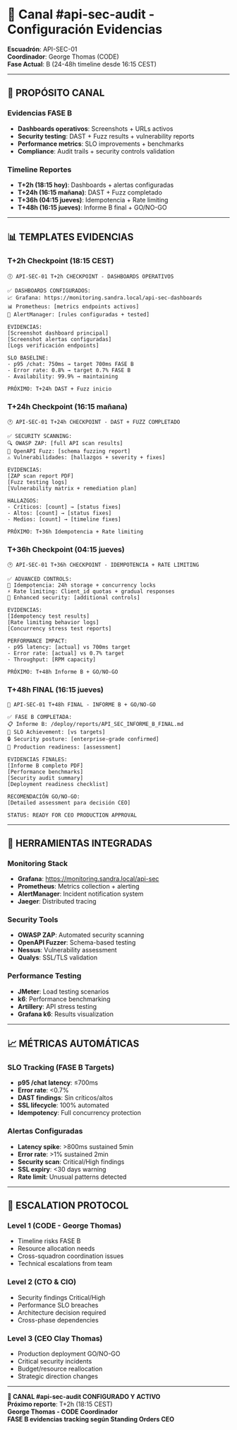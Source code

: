 # 📡 Canal #api-sec-audit - Configuración Evidencias

**Escuadrón**: API-SEC-01  
**Coordinador**: George Thomas (CODE)  
**Fase Actual**: B (24-48h timeline desde 16:15 CEST)

---

## 🎯 PROPÓSITO CANAL

### Evidencias FASE B
- **Dashboards operativos**: Screenshots + URLs activos
- **Security testing**: DAST + Fuzz results + vulnerability reports
- **Performance metrics**: SLO improvements + benchmarks  
- **Compliance**: Audit trails + security controls validation

### Timeline Reportes
- **T+2h (18:15 hoy)**: Dashboards + alertas configuradas
- **T+24h (16:15 mañana)**: DAST + Fuzz completado
- **T+36h (04:15 jueves)**: Idempotencia + Rate limiting
- **T+48h (16:15 jueves)**: Informe B final + GO/NO-GO

---

## 📊 TEMPLATES EVIDENCIAS

### T+2h Checkpoint (18:15 CEST)
```
🕕 API-SEC-01 T+2h CHECKPOINT - DASHBOARDS OPERATIVOS

✅ DASHBOARDS CONFIGURADOS:
📈 Grafana: https://monitoring.sandra.local/api-sec-dashboards
📊 Prometheus: [metrics endpoints activos]
🚨 AlertManager: [rules configuradas + tested]

EVIDENCIAS:
[Screenshot dashboard principal]
[Screenshot alertas configuradas]  
[Logs verificación endpoints]

SLO BASELINE:
- p95 /chat: 750ms → target 700ms FASE B
- Error rate: 0.8% → target 0.7% FASE B  
- Availability: 99.9% → maintaining

PRÓXIMO: T+24h DAST + Fuzz inicio
```

### T+24h Checkpoint (16:15 mañana)
```
🕐 API-SEC-01 T+24h CHECKPOINT - DAST + FUZZ COMPLETADO

✅ SECURITY SCANNING:
🔍 OWASP ZAP: [full API scan results]
🧪 OpenAPI Fuzz: [schema fuzzing report]
⚠️ Vulnerabilidades: [hallazgos + severity + fixes]

EVIDENCIAS:
[ZAP scan report PDF]
[Fuzz testing logs]
[Vulnerability matrix + remediation plan]

HALLAZGOS:
- Críticos: [count] → [status fixes]
- Altos: [count] → [status fixes]
- Medios: [count] → [timeline fixes]

PRÓXIMO: T+36h Idempotencia + Rate limiting
```

### T+36h Checkpoint (04:15 jueves)
```
🕑 API-SEC-01 T+36h CHECKPOINT - IDEMPOTENCIA + RATE LIMITING

✅ ADVANCED CONTROLS:
🔄 Idempotencia: 24h storage + concurrency locks
⚡ Rate limiting: Client_id quotas + gradual responses
🔐 Enhanced security: [additional controls]

EVIDENCIAS:
[Idempotency test results]
[Rate limiting behavior logs]
[Concurrency stress test reports]

PERFORMANCE IMPACT:
- p95 latency: [actual] vs 700ms target
- Error rate: [actual] vs 0.7% target
- Throughput: [RPM capacity] 

PRÓXIMO: T+48h Informe B + GO/NO-GO
```

### T+48h FINAL (16:15 jueves)
```
🏁 API-SEC-01 T+48h FINAL - INFORME B + GO/NO-GO

✅ FASE B COMPLETADA:
📋 Informe B: /deploy/reports/API_SEC_INFORME_B_FINAL.md
🎯 SLO Achievement: [vs targets]
🔒 Security posture: [enterprise-grade confirmed]
🚀 Production readiness: [assessment]

EVIDENCIAS FINALES:
[Informe B completo PDF]
[Performance benchmarks]
[Security audit summary]
[Deployment readiness checklist]

RECOMENDACIÓN GO/NO-GO:
[Detailed assessment para decisión CEO]

STATUS: READY FOR CEO PRODUCTION APPROVAL
```

---

## 🔧 HERRAMIENTAS INTEGRADAS

### Monitoring Stack
- **Grafana**: https://monitoring.sandra.local/api-sec
- **Prometheus**: Metrics collection + alerting
- **AlertManager**: Incident notification system
- **Jaeger**: Distributed tracing

### Security Tools
- **OWASP ZAP**: Automated security scanning
- **OpenAPI Fuzzer**: Schema-based testing
- **Nessus**: Vulnerability assessment
- **Qualys**: SSL/TLS validation

### Performance Testing
- **JMeter**: Load testing scenarios
- **k6**: Performance benchmarking  
- **Artillery**: API stress testing
- **Grafana k6**: Results visualization

---

## 📈 MÉTRICAS AUTOMÁTICAS

### SLO Tracking (FASE B Targets)
- **p95 /chat latency**: ≤700ms
- **Error rate**: <0.7%
- **DAST findings**: Sin críticos/altos
- **SSL lifecycle**: 100% automated
- **Idempotency**: Full concurrency protection

### Alertas Configuradas
- **Latency spike**: >800ms sustained 5min
- **Error rate**: >1% sustained 2min
- **Security scan**: Critical/High findings
- **SSL expiry**: <30 days warning
- **Rate limit**: Unusual patterns detected

---

## 🚨 ESCALATION PROTOCOL

### Level 1 (CODE - George Thomas)
- Timeline risks FASE B
- Resource allocation needs
- Cross-squadron coordination issues
- Technical escalations from team

### Level 2 (CTO & CIO)
- Security findings Critical/High
- Performance SLO breaches
- Architecture decision required
- Cross-phase dependencies

### Level 3 (CEO Clay Thomas)  
- Production deployment GO/NO-GO
- Critical security incidents
- Budget/resource reallocation
- Strategic direction changes

---

**📡 CANAL #api-sec-audit CONFIGURADO Y ACTIVO**  
**Próximo reporte**: T+2h (18:15 CEST)  
**George Thomas - CODE Coordinador**  
**FASE B evidencias tracking según Standing Orders CEO**